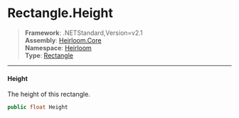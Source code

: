 # Rectangle.Height

> **Framework**: .NETStandard,Version=v2.1  
> **Assembly**: [Heirloom.Core][0]  
> **Namespace**: [Heirloom][0]  
> **Type**: [Rectangle][1]  

--------------------------------------------------------------------------------

#### Height

The height of this rectangle.

```cs
public float Height
```

[0]: ../Heirloom.Core.md
[1]: Heirloom.Rectangle.md
